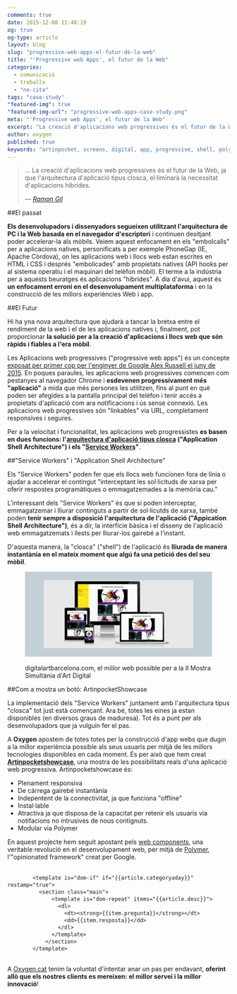 ```yaml
---
comments: true
date: 2015-12-08 11:48:19
og: true
og-type: article
layout: blog
slug: "progressive-web-apps-el-futur-de-la-web"
title: "'Progressive web Apps', el futur de la Web"
categories: 
  - comunicació
  - treballs
  - "no-cita"
tags: "case-study"
"featured-img": true
"featured-img-url": "progressive-web-apps-case-study.png"
meta: "'Progressive web Apps', el futur de la Web"
excerpt: "La creació d'aplicacions web progressives és el futur de la Web, ja que l'arquitectura d'aplicació tipus closca, el·liminarà la necessitat d'aplicacions híbrides."
author: oxygen
published: true
keywords: "artinpocket, screens, digital, app, progressive, shell, polymer, api, service, worker, chrome, push, notifications"
---
```


>... La creació d'aplicacions web progressives és el futur de la Web, ja que l'arquitectura d'aplicació tipus closca, el·liminarà la necessitat d'aplicacions híbrides.<footer>&mdash; <cite><a href="{{ page.url }}" title="{{ page.title }}">Ramon Gil</a></cite></footer>

##El passat

**Els desenvolupadors i dissenyadors segueixen utilitzant l'arquitectura de PC i la Web basada en el navegador d'escriptori** i continuen desitjant poder accelerar-la als mòbils. Veiem aquest enfocament en els "embolcalls" per a aplicacions natives, personificats a per exemple PhoneGap (IE, Apache Còrdova), on les aplicacions web i llocs web estan escrites en HTML i CSS i després "embolicades" amb propietats natives (API hooks per al sistema operatiu i el maquinari del telèfon mòbil). El terme a la indústria per a aquests beuratges és aplicacions "híbrides". A dia d'avui, aquest és **un enfocament erroni en el desenvolupament multiplataforma** i en la construcció de les millors experiències Web i app.

##El Futur

Hi ha yna nova arquitectura que ajudarà a tancar la bretxa entre el rendiment de la web i el de les aplicacions natives i, finalment, pot proporcionar **la solució per a la creació d'aplicacions i llocs web que són ràpids i fiables a l'era mòbil**.

Les Aplicacions web progressives ("progressive web apps") és un concepte [exposat per primer cop per l'enginyer de Google Alex Russell el juny de 2015](https://infrequently.org/2015/06/progressive-apps-escaping-tabs-without-losing-our-soul/ "Progressive Web Apps: Escaping Tabs Without Losing Our Soul &#8211; Infrequently Noted"). En poques paraules, les aplicacions web progressives comencen com pestanyes al navegador Chrome i **esdevenen progressivament més "aplicació"** a mida que més persones les utilitzen, fins al punt en què poden ser afegides a la pantalla principal del telèfon i tenir accés a propietats d'aplicació com ara notificacions i ús sense connexió. Les aplicacions web progressives són "linkables" via URL, completament responsives i segures.

Per a la velocitat i funcionalitat, les aplicacions web progressistes **es basen en dues funcions: l'[arquitectura d'aplicació tipus closca](https://developers.google.com/web/updates/2015/11/app-shell "Instant Loading Web Apps with An Application Shell Architecture | Web Updates - Google Developers") ("Application Shell Architecture") i els "[Service Workers](http://blog.chromium.org/2014/12/chrome-40-beta-powerful-offline-and.html "Chromium Blog: Chrome 40 Beta: Powerful Offline and Lightspeed Loading with Service Workers")"**.

##"Service Workers" i "Application Shell Architecture"

Els "Service Workers" poden fer que els llocs web funcionen fora de línia o ajudar a accelerar el contingut "interceptant les sol·licituds de xarxa per oferir respostes programàtiques o emmagatzemades a la memòria cau."

L'interessant dels "Service Workers" és que si poden interceptar, emmagatzemar i lliurar continguts a partir de sol·licutds de xarxa, també poden **tenir sempre a disposició l'arquitectura de l'aplicació ("Appication Shell Architecture")**, és a dir, la interfície bàsica i el disseny de l'aplicació web emmagatzemats i llests per lliurar-los gairebé a l'instant.

D'aquesta manera, la "closca" ("shell") de l'aplicació és **lliurada de manera instantània en el mateix moment que algú fa una petició des del seu mòbil**.


<figure class="hidden-xs hidden-sm ox_animate_when_almost_visible ox_right-to-left"><img src="/assets/img/progressive-web-apps-full-width-snapshot.png" /><figcaption><p>digitalartbarcelona.com, el millor web possible per a la II Mostra Simultània d'Art Digital</p></figcaption></figure>

##Com a mostra un botó: ArtinpocketShowcase

La implementació dels "Service Workers" juntament amb l'arquitectura tipus "closca" tot just està començant. Ara bé, totes les eines ja estan disponibles (en diversos graus de maduresa). Tot és a punt per als desenvolupadors que ja vulguin fer el pas.

A **Oxygen** apostem de totes totes per la construcció d'app webs que dugin a la millor experiència possible als seus usuaris per mitjà de les millors tecnologies disponibles en cada moment. És per això que hem creat **[Artinpocketshowcase](https://artinpocketshowcase.appspot.com/)**, una mostra de les possibilitats reals d'una aplicació web progressiva. Artinpocketshowcase és:

- Plenament responsiva
- De càrrega gairebé instantània
- Indepentent de la connectivitat, ja que funciona "offline"
- Instal·lable
- Atractiva ja que disposa de la capacitat per retenir els usuaris via notifacions no intrusives de nous contignuts.
- Modular via Polymer

En aquest projecte hem seguit apostant pels [web components](http://webcomponents.org/ "WebComponents.org"), una veritable revolució en el desenvolupament web, per mitjà de [Polymer](http://www.polymer-project.org/ "Welcome - Polymer"), l'"opinionated framework" creat per Google.

<pre>
  <code>
        &#60;template is="dom-if" if="&#123;&#123;article.categoryaday&#125;&#125;" restamp="true"&#62;
          &#60;section class="main"&#62;
              &#60;template is="dom-repeat" items="&#123;&#123;article.desc&#125;&#125;"&#62;
                &#60;dl&#62;
                  &#60;dt&#62;&#60;strong&#62;&#123;&#123;item.pregunta&#125;&#125;&#60;/strong&#62;&#60;/dt&#62;
                  &#60;dd&#62;&#123;&#123;item.resposta&#125;&#125;&#60;/dd&#62;
                &#60;/dl&#62;
              &#60;/template&#62;
            &#60;/section&#62;
        &#60;/template&#62;
  </code>
</pre>

A [Oxygen.cat](http://www.oxygen.cat/) tenim la voluntat d'intentar anar un pas per endavant, **oferint allò que els nostres clients es mereixen: el millor servei i la millor innovació**!